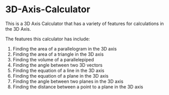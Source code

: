 # 3D-Axis-Calculator

This is a 3D Axis Calculator that has a variety of features for calculations in the 3D Axis.

The features this calculator has include:
  1) Finding the area of a parallelogram in the 3D axis
  2) Finding the area of a triangle in the 3D axis
  3) Finding the volume of a parallelepiped
  4) Finding the angle between two 3D vectors
  5) Finding the equation of a line in the 3D axis
  6) Finding the equation of a plane in the 3D axis
  7) Finding the angle between two planes in the 3D axis
  8) Finding the distance between a point to a plane in the 3D axis
  
  
